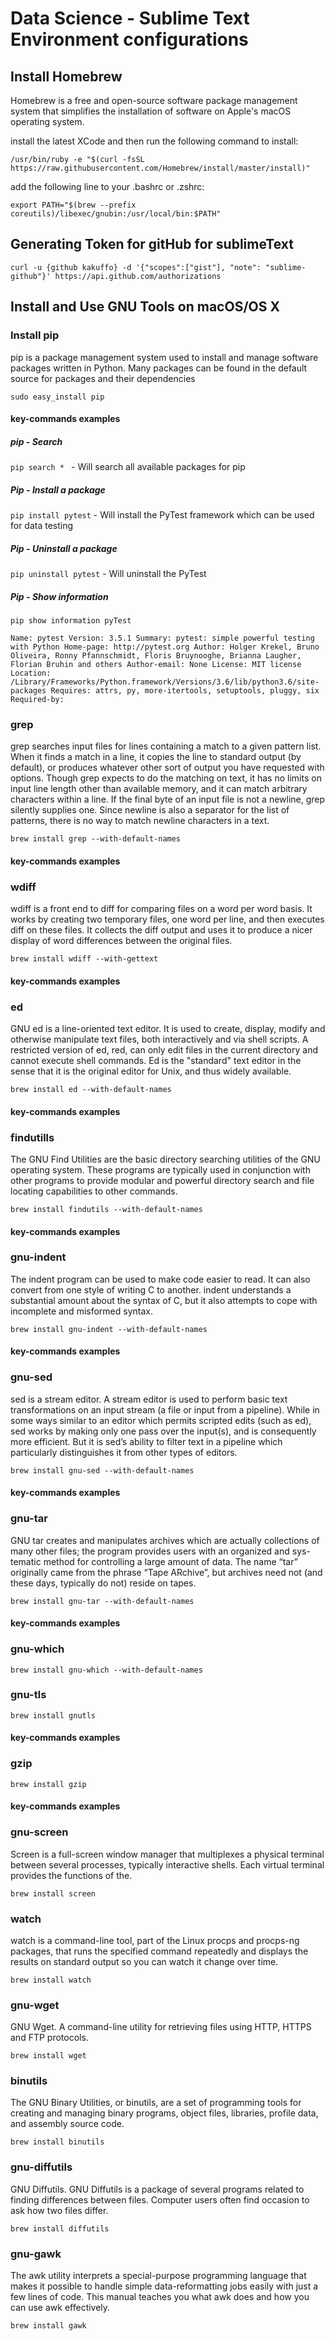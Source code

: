 # Data Science - Sublime Text Environment configurations

## Install Homebrew

Homebrew is a free and open-source software package management system that simplifies the installation of software on Apple's macOS operating system.

install the latest XCode and then run the following command to install:

``/usr/bin/ruby -e "$(curl -fsSL https://raw.githubusercontent.com/Homebrew/install/master/install)"``

add the following line to your .bashrc or .zshrc:

``export PATH="$(brew --prefix coreutils)/libexec/gnubin:/usr/local/bin:$PATH"``



## Generating Token for gitHub for sublimeText

``curl -u {github kakuffo} -d '{"scopes":["gist"], "note": "sublime-github"}' https://api.github.com/authorizations``


## Install and Use GNU Tools on macOS/OS X

### Install pip

pip is a package management system used to install and manage software packages written in Python. Many packages can be found in the default source for packages and their dependencies

``sudo easy_install pip``

#### key-commands examples

##### pip - Search

``pip search * `` - Will search all available packages for pip

##### Pip - Install a package

``pip install pytest`` - Will install the PyTest framework which can be used for data testing

##### Pip - Uninstall a package

``pip uninstall pytest`` - Will uninstall the PyTest

##### Pip - Show information

``pip show information pyTest``

``Name: pytest
Version: 3.5.1
Summary: pytest: simple powerful testing with Python
Home-page: http://pytest.org
Author: Holger Krekel, Bruno Oliveira, Ronny Pfannschmidt, Floris Bruynooghe, Brianna Laugher, Florian Bruhin and others
Author-email: None
License: MIT license
Location: /Library/Frameworks/Python.framework/Versions/3.6/lib/python3.6/site-packages
Requires: attrs, py, more-itertools, setuptools, pluggy, six
Required-by:``


### grep

grep searches input files for lines containing a match to a given pattern list. When it finds a match in a line, it copies the line to standard output (by default), or produces whatever other sort of output you have requested with options.  Though grep expects to do the matching on text, it has no limits on input line length other than available memory, and it can match arbitrary characters within a line. If the final byte of an input file is not a newline, grep silently supplies one. Since newline is also a separator for the list of patterns, there is no way to match newline characters in a text.


``brew install grep --with-default-names``

#### key-commands examples


### wdiff

wdiff is a front end to diff for comparing files on a word per word basis. It works by creating two temporary files, one word per line, and then executes diff on these files. It collects the diff output and uses it to produce a nicer display of word differences between the original files.

``brew install wdiff --with-gettext``

#### key-commands examples



###  ed

GNU ed is a line-oriented text editor. It is used to create, display, modify and otherwise manipulate text files, both interactively and via shell scripts. A restricted version of ed, red, can only edit files in the current directory and cannot execute shell commands. Ed is the "standard" text editor in the sense that it is the original editor for Unix, and thus widely available.

``brew install ed --with-default-names``


#### key-commands examples



### findutills

The GNU Find Utilities are the basic directory searching utilities of the GNU operating system. These programs are typically used in conjunction with other programs to provide modular and powerful directory search and file locating capabilities to other commands.

``brew install findutils --with-default-names``


#### key-commands examples



### gnu-indent

The indent program can be used to make code easier to read. It can also convert from one style of writing C to another. indent understands a substantial amount about the syntax of C, but it also attempts to cope with incomplete and misformed syntax.

``brew install gnu-indent --with-default-names``


#### key-commands examples


### gnu-sed

sed is a stream editor. A stream editor is used to perform basic text transformations on an input stream (a file or input from a pipeline). While in some ways similar to an editor which permits scripted edits (such as ed), sed works by making only one pass over the input(s), and is consequently more efficient. But it is sed’s ability to filter text in a pipeline which particularly distinguishes it from other types of editors.

``brew install gnu-sed --with-default-names``


#### key-commands examples


### gnu-tar

GNU tar creates and manipulates archives which are actually collections of many other files; the program provides users with an organized and sys- tematic method for controlling a large amount of data. The name “tar” originally came from the phrase “Tape ARchive”, but archives need not (and these days, typically do not) reside on tapes.

``brew install gnu-tar --with-default-names``

#### key-commands examples



### gnu-which

``brew install gnu-which --with-default-names``


### gnu-tls

``brew install gnutls``


#### key-commands examples


### gzip

``brew install gzip``



#### key-commands examples


### gnu-screen

Screen is a full-screen window manager that multiplexes a physical terminal between several processes, typically interactive shells. Each virtual terminal provides the functions of the.


``brew install screen``


### watch

watch is a command-line tool, part of the Linux procps and procps-ng packages, that runs the specified command repeatedly and displays the results on standard output so you can watch it change over time.

``brew install watch``


### gnu-wget

 GNU Wget. A command-line utility for retrieving files using HTTP, HTTPS and FTP protocols.

``brew install wget``


### binutils

The GNU Binary Utilities, or binutils, are a set of programming tools for creating and managing binary programs, object files, libraries, profile data, and assembly source code.

``brew install binutils``

### gnu-diffutils

GNU Diffutils. GNU Diffutils is a package of several programs related to finding differences between files. Computer users often find occasion to ask how two files differ.

``brew install diffutils``

### gnu-gawk

The awk utility interprets a special-purpose programming language that makes it possible to handle simple data-reformatting jobs easily with just a few lines of code. This manual teaches you what awk does and how you can use awk effectively.

``brew install gawk``





